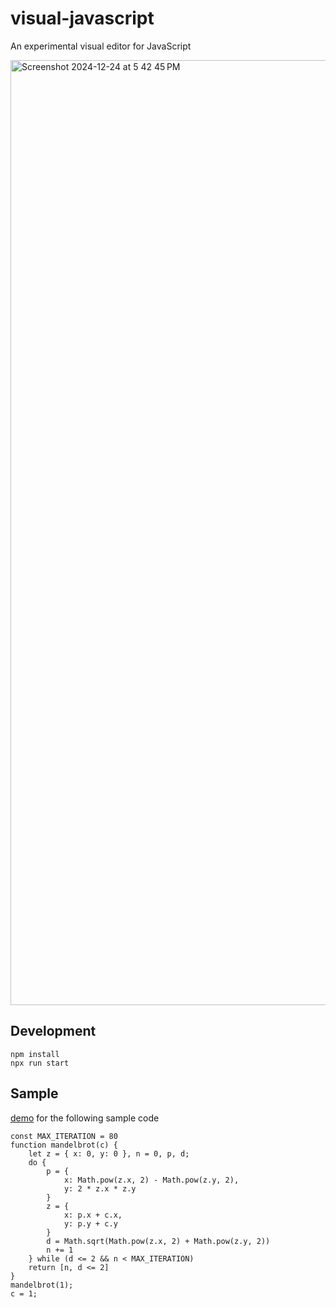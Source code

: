 # visual-javascript
An experimental visual editor for JavaScript

<img width="1512" alt="Screenshot 2024-12-24 at 5 42 45 PM" src="https://github.com/user-attachments/assets/24986ee7-3471-4d31-8fcf-8fd1c1d45a7b" />

## Development

```
npm install
npx run start
```

## Sample
[demo](https://zyl11.csb.app/) for the following sample code
```
const MAX_ITERATION = 80
function mandelbrot(c) {
    let z = { x: 0, y: 0 }, n = 0, p, d;
    do {
        p = {
            x: Math.pow(z.x, 2) - Math.pow(z.y, 2),
            y: 2 * z.x * z.y
        }
        z = {
            x: p.x + c.x,
            y: p.y + c.y
        }
        d = Math.sqrt(Math.pow(z.x, 2) + Math.pow(z.y, 2))
        n += 1
    } while (d <= 2 && n < MAX_ITERATION)
    return [n, d <= 2]
}
mandelbrot(1);
c = 1;
```
